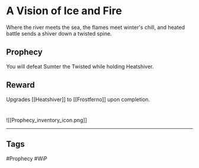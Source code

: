# A Vision of Ice and Fire
Where the river meets the sea, the flames meet winter's chill, and heated battle sends a shiver down a twisted spine.
## Prophecy
You will defeat Sumter the Twisted while holding Heatshiver.
## Reward
Upgrades [[Heatshiver]] to [[Frostferno]] upon completion. 

#
![[Prophecy_inventory_icon.png]]

---
## Tags
#Prophecy
#WiP 